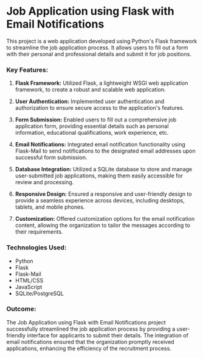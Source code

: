 # Job Application using Flask with Email Notifications

This project is a web application developed using Python's Flask framework to streamline the job application process. It allows users to fill out a form with their personal and professional details and submit it for job positions.

### Key Features:

1. **Flask Framework:** Utilized Flask, a lightweight WSGI web application framework, to create a robust and scalable web application.

2. **User Authentication:** Implemented user authentication and authorization to ensure secure access to the application's features.

3. **Form Submission:** Enabled users to fill out a comprehensive job application form, providing essential details such as personal information, educational qualifications, work experience, etc.

4. **Email Notifications:** Integrated email notification functionality using Flask-Mail to send notifications to the designated email addresses upon successful form submission.

5. **Database Integration:** Utilized a SQLite database to store and manage user-submitted job applications, making them easily accessible for review and processing.

6. **Responsive Design:** Ensured a responsive and user-friendly design to provide a seamless experience across devices, including desktops, tablets, and mobile phones.

7. **Customization:** Offered customization options for the email notification content, allowing the organization to tailor the messages according to their requirements.

### Technologies Used:

- Python
- Flask
- Flask-Mail
- HTML/CSS
- JavaScript
- SQLite/PostgreSQL

### Outcome:

The Job Application using Flask with Email Notifications project successfully streamlined the job application process by providing a user-friendly interface for applicants to submit their details. The integration of email notifications ensured that the organization promptly received applications, enhancing the efficiency of the recruitment process.

